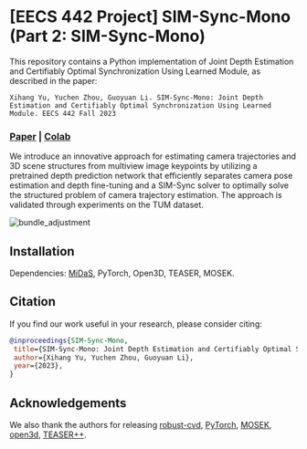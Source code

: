# \[EECS 442 Project\] SIM-Sync-Mono (Part 2: SIM-Sync-Mono)

This repository contains a Python implementation of Joint Depth Estimation and Certifiably Optimal Synchronization Using Learned Module, as described in the paper:

`Xihang Yu, Yuchen Zhou, Guoyuan Li. SIM-Sync-Mono: Joint Depth Estimation and Certifiably Optimal Synchronization Using Learned Module. EECS 442 Fall 2023`

###  [Paper](https://xihangyu630.github.io/assets/pdf/SIM_Sync_Mono_final_project.pdf) | [Colab](https://colab.research.google.com/drive/1sE0VmWCuL6HUad3yXHEZoCvJKzAvINpz?authuser=1#scrollTo=_p7km19VLzx3)

We introduce an innovative approach for estimating camera trajectories and 3D scene structures from multiview image keypoints by utilizing a pretrained depth prediction network that efficiently separates camera pose estimation and depth fine-tuning and a SIM-Sync solver to optimally solve the structured problem of camera trajectory estimation. The approach is validated through experiments on the TUM dataset.

![bundle_adjustment](https://drive.google.com/uc?export=view&id=10VHFFIzCttl6t5LkRXRZZ0uXv3dI9G1D)


## Installation

Dependencies: [MiDaS](https://github.com/isl-org/MiDaS), PyTorch, Open3D, TEASER, MOSEK.


## Citation
If you find our work useful in your research, please consider citing:
```BibTeX
@inproceedings{SIM-Sync-Mono,
 title={SIM-Sync-Mono: Joint Depth Estimation and Certifiably Optimal Synchronization Using Learned Module},
 author={Xihang Yu, Yuchen Zhou, Guoyuan Li},
 year={2023},
}
```

## Acknowledgements
We also thank the authors for releasing [robust-cvd](https://robust-cvd.github.io/), [PyTorch](https://github.com/erikwijmans/Pointnet2_PyTorch), [MOSEK](https://www.mosek.com/), [open3d](http://www.open3d.org/), [TEASER++](https://github.com/MIT-SPARK/TEASER-plusplus).
